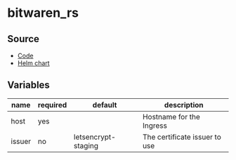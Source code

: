 # bitwaren_rs

## Source

* [Code](https://github.com/dani-garcia/bitwarden_rs)
* [Helm chart](https://github.com/Skeen/helm-bitwarden_rs/tree/master/charts/bitwarden)

## Variables

| name   | required | default             | description
|--------|----------|---------------------|-------------
| host   | yes      |                     | Hostname for the Ingress
| issuer | no       | letsencrypt-staging | The certificate issuer to use
